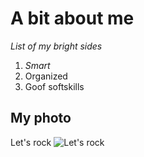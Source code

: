 # A bit about me

_List of my bright sides_

1. *Smart*
2. Organized
3. Goof softskills

## My photo

Let's rock
![Let's rock](https://s.yimg.com/ny/api/res/1.2/7wd9kZA9qJxcwcCVY3mxwA--/YXBwaWQ9aGlnaGxhbmRlcjt3PTEyMDA7aD02OTA-/https://media.zenfs.com/creatr-images/GLB/2018-08-08/20fd8490-9b29-11e8-a3cb-c1e1d2ec98ca_Screen-Shot-2018-08-08-at-9-35-44-AM.png)
